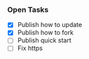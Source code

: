 ### Open Tasks
- [x] Publish how to update
- [x] Publish how to fork
- [ ] Publish quick start
- [ ] Fix https
